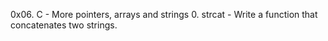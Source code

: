 0x06. C - More pointers, arrays and strings
0. strcat - Write a function that concatenates two strings.

